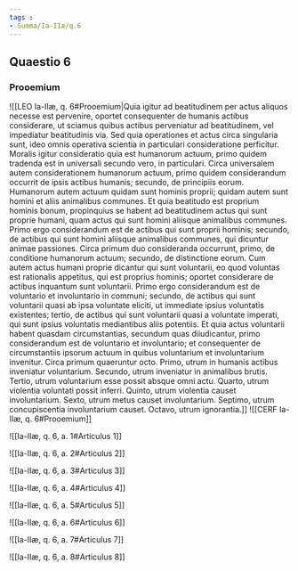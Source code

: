 ```yaml
---
tags : 
- Summa/Ia-IIæ/q.6
---
```


## Quaestio 6

### Prooemium

![[LEO Ia-IIæ, q. 6#Prooemium|Quia igitur ad beatitudinem per actus aliquos necesse est pervenire, oportet consequenter de humanis actibus considerare, ut sciamus quibus actibus perveniatur ad beatitudinem, vel impediatur beatitudinis via. Sed quia operationes et actus circa singularia sunt, ideo omnis operativa scientia in particulari consideratione perficitur. Moralis igitur consideratio quia est humanorum actuum, primo quidem tradenda est in universali secundo vero, in particulari. Circa universalem autem considerationem humanorum actuum, primo quidem considerandum occurrit de ipsis actibus humanis; secundo, de principiis eorum. Humanorum autem actuum quidam sunt hominis proprii; quidam autem sunt homini et aliis animalibus communes. Et quia beatitudo est proprium hominis bonum, propinquius se habent ad beatitudinem actus qui sunt proprie humani, quam actus qui sunt homini aliisque animalibus communes. Primo ergo considerandum est de actibus qui sunt proprii hominis; secundo, de actibus qui sunt homini aliisque animalibus communes, qui dicuntur animae passiones. Circa primum duo consideranda occurrunt, primo, de conditione humanorum actuum; secundo, de distinctione eorum. Cum autem actus humani proprie dicantur qui sunt voluntarii, eo quod voluntas est rationalis appetitus, qui est proprius hominis; oportet considerare de actibus inquantum sunt voluntarii. Primo ergo considerandum est de voluntario et involuntario in communi; secundo, de actibus qui sunt voluntarii quasi ab ipsa voluntate eliciti, ut immediate ipsius voluntatis existentes; tertio, de actibus qui sunt voluntarii quasi a voluntate imperati, qui sunt ipsius voluntatis mediantibus aliis potentiis. Et quia actus voluntarii habent quasdam circumstantias, secundum quas diiudicantur, primo considerandum est de voluntario et involuntario; et consequenter de circumstantiis ipsorum actuum in quibus voluntarium et involuntarium invenitur. Circa primum quaeruntur octo. Primo, utrum in humanis actibus inveniatur voluntarium. Secundo, utrum inveniatur in animalibus brutis. Tertio, utrum voluntarium esse possit absque omni actu. Quarto, utrum violentia voluntati possit inferri. Quinto, utrum violentia causet involuntarium. Sexto, utrum metus causet involuntarium. Septimo, utrum concupiscentia involuntarium causet. Octavo, utrum ignorantia.]]
![[CERF Ia-IIæ, q. 6#Prooemium]]

![[Ia-IIæ, q. 6, a. 1#Articulus 1]]

![[Ia-IIæ, q. 6, a. 2#Articulus 2]]

![[Ia-IIæ, q. 6, a. 3#Articulus 3]]

![[Ia-IIæ, q. 6, a. 4#Articulus 4]]

![[Ia-IIæ, q. 6, a. 5#Articulus 5]]

![[Ia-IIæ, q. 6, a. 6#Articulus 6]]

![[Ia-IIæ, q. 6, a. 7#Articulus 7]]

![[Ia-IIæ, q. 6, a. 8#Articulus 8]]

